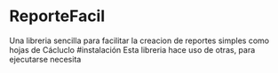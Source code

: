 # ReporteFacil
Una libreria sencilla para facilitar la creacion de reportes simples como hojas de Cácluclo
#instalación
Esta libreria hace uso de otras, para ejecutarse necesita 
